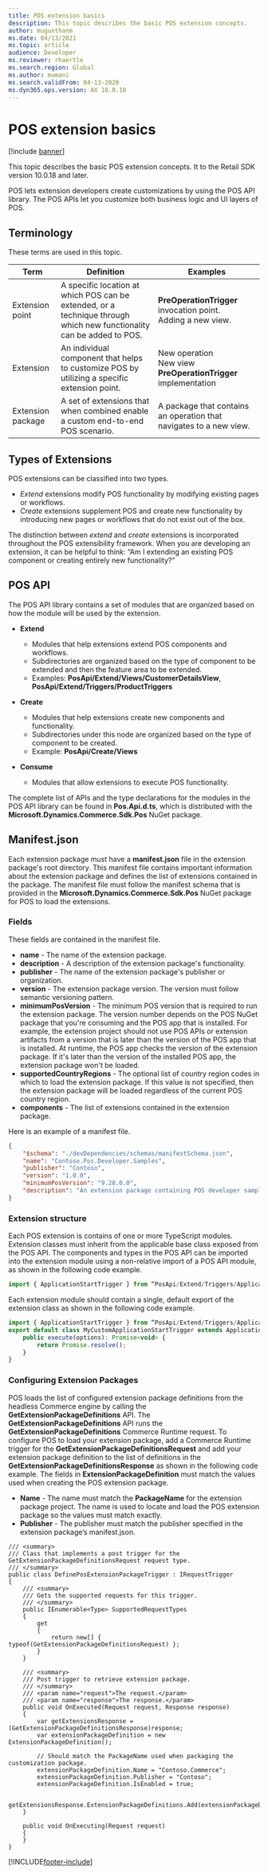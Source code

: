 ```yaml
---
title: POS extension basics
description: This topic describes the basic POS extension concepts.
author: mugunthanm
ms.date: 04/13/2021
ms.topic: article
audience: Developer
ms.reviewer: rhaertle
ms.search.region: Global
ms.author: mumani
ms.search.validFrom: 04-13-2020
ms.dyn365.ops.version: AX 10.0.18
---
```


# POS extension basics

[!include [banner](../../../includes/banner.md)]

This topic describes the basic POS extension concepts. It to the Retail SDK version 10.0.18 and later.

POS lets extension developers create customizations by using the POS API library.  The POS APIs let you customize both business logic and UI layers of POS.

## Terminology

These terms are used in this topic.

Term | Definition | Examples
---|---|---
Extension point | A specific location at which POS can be extended, or a technique through which new functionality can be added to POS. | **PreOperationTrigger** invocation point.<br>Adding a new view.
Extension | An individual component that helps to customize POS by utilizing a specific extension point. | New operation<br>New view<br>**PreOperationTrigger** implementation
Extension package | A set of extensions that when combined enable a custom end-to-end POS scenario. | A package that contains an operation that navigates to a new view.

## Types of Extensions

POS extensions can be classified into two types.

+ *Extend* extensions modify POS functionality by modifying existing pages or workflows.
+ *Create* extensions supplement POS and create new functionality by introducing new pages or workflows that do not exist out of the box.

The distinction between *extend* and *create* extensions is incorporated throughout the POS extensibility framework. When you are developing an extension, it can be helpful to think: “Am I extending an existing POS component or creating entirely new functionality?”

## POS API

The POS API library contains a set of modules that are organized based on how the module will be used by the extension.

+ **Extend**
    + Modules that help extensions extend POS components and workflows.
    + Subdirectories are organized based on the type of component to be extended and then the feature area to be extended.
    + Examples: **PosApi/Extend/Views/CustomerDetailsView**, **PosApi/Extend/Triggers/ProductTriggers**

+ **Create**
    + Modules that help extensions create new components and functionality.
    + Subdirectories under this node are organized based on the type of component to be created.
    + Example: **PosApi/Create/Views**

+ **Consume**
    + Modules that allow extensions to execute POS functionality.

The complete list of APIs and the type declarations for the modules in the POS API library can be found in **Pos.Api.d.ts**, which is distributed with the **Microsoft.Dynamics.Commerce.Sdk.Pos** NuGet package.

## Manifest.json

Each extension package must have a **manifest.json** file in the extension package's root directory. This manifest file contains important information about the extension package and defines the list of extensions contained in the package. The manifest file must follow the manifest schema that is provided in the **Microsoft.Dynamics.Commerce.Sdk.Pos** NuGet package for POS to load the extensions.

### Fields

These fields are contained in the manifest file.

+ **name** - The name of the extension package.
+ **description** - A description of the extension package's functionality.
+ **publisher** - The name of the extension package's publisher or organization.
+ **version** - The extension package version. The version must follow semantic versioning pattern.
+ **minimumPosVersion** - The minimum POS version that is required to run the extension package. The version number depends on the POS NuGet package that you're consuming and the POS app that is installed. For example, the extension project should not use POS APIs or extension artifacts from a version that is later than the version of the POS app that is installed. At runtime, the POS app checks the version of the extension package. If it's later than the version of the installed POS app, the extension package won't be loaded.
+ **supportedCountryRegions** - The optional list of country region codes in which to load the extension package. If this value is not specified, then the extension package will be loaded regardless of the current POS country region.
+ **components** - The list of extensions contained in the extension package.

Here is an example of a manifest file.

```json
{
    "$schema": "./devDependencies/schemas/manifestSchema.json",
    "name": "Contoso.Pos.Developer.Samples",
    "publisher": "Contoso",
    "version": "1.0.0",
    "minimumPosVersion": "9.28.0.0",
    "description": "An extension package containing POS developer samples to showcase various types of POS extensions.",
}
```

### Extension structure

Each POS extension is contains of one or more TypeScript modules. Extension classes must inherit from the applicable base class exposed from the POS API. The components and types in the POS API can be imported into the extension module using a non-relative import of a POS API module, as shown in the following code example.

```JavaScript
import { ApplicationStartTrigger } from “PosApi/Extend/Triggers/ApplicationTriggers”;
```

Each extension module should contain a single, default export of the extension class as shown in the following code example.

```JavaScript
import { ApplicationStartTrigger } from “PosApi/Extend/Triggers/ApplicationTriggers”;
export default class MyCustomApplicationStartTrigger extends ApplicationStartTrigger {
    public execute(options): Promise<void> {
        return Promise.resolve();
    }
}
```

### Configuring Extension Packages

POS loads the list of configured extension package definitions from the headless Commerce engine by calling the **GetExtensionPackageDefinitions** API. The **GetExtensionPackageDefinitions** API runs the **GetExtensionPackageDefinitions** Commerce Runtime request. To configure POS to load your extension package, add a Commerce Runtime trigger for the **GetExtensionPackageDefinitionsRequest** and add your extension package definition to the list of definitions in the **GetExtensionPackageDefinitionsResponse** as shown in the following code example.
The fields in **ExtensionPackageDefinition** must match the values used when creating the POS extension package.

+ **Name** - The name must match the **PackageName** for the extension package project. The name is used to locate and load the POS extension package so the values must match exactly.
+ **Publisher** - The publisher must match the publisher specified in the extension package’s manifest.json.

```CSharp
/// <summary>
/// Class that implements a post trigger for the GetExtensionPackageDefinitionsRequest request type.
/// </summary>
public class DefinePosExtensionPackageTrigger : IRequestTrigger
{
    /// <summary>
    /// Gets the supported requests for this trigger.
    /// </summary>
    public IEnumerable<Type> SupportedRequestTypes
    {
        get
        {
            return new[] { typeof(GetExtensionPackageDefinitionsRequest) };
        }
    }

    /// <summary>
    /// Post trigger to retrieve extension package.
    /// </summary>
    /// <param name="request">The request.</param>
    /// <param name="response">The response.</param>
    public void OnExecuted(Request request, Response response)
    {
        var getExtensionsResponse = (GetExtensionPackageDefinitionsResponse)response;
        var extensionPackageDefinition = new ExtensionPackageDefinition();

        // Should match the PackageName used when packaging the customization package.
        extensionPackageDefinition.Name = "Contoso.Commerce";
        extensionPackageDefinition.Publisher = "Contoso";
        extensionPackageDefinition.IsEnabled = true;

        getExtensionsResponse.ExtensionPackageDefinitions.Add(extensionPackageDefinition);
    }

    public void OnExecuting(Request request)
    {
    }
}
```

[!INCLUDE[footer-include](../../../includes/footer-banner.md)]
